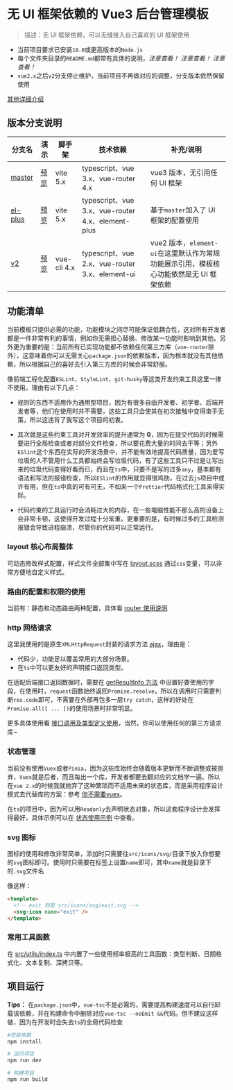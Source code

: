 
# 无 UI 框架依赖的 Vue3 后台管理模板

> 描述：无 UI 框架依赖，可以无缝接入自己喜欢的 UI 框架使用

- 当前项目要求已安装`18.0`或更高版本的`Node.js`
- 每个文件夹目录的`README.md`都带有具体的说明，*注意查看！* *注意查看！* *注意查看！*
- `vue2.x`之后`v2`分支停止维护，当前项目不再做对应的调整，分支版本依然保留使用

[其他详细介绍](https://juejin.cn/post/7350874162011750400)

## 版本分支说明

| 分支名 | 演示 | 脚手架 | 技术依赖 | 补充/说明 |
| --- | --- | --- | --- | --- |
| [master](https://github.com/Travis-hjs/vue-admin) | [预览](https://travis-hjs.github.io/vue-admin) | vite 5.x | typescript、vue 3.x、vue-router 4.x | vue3 版本，无引用任何 UI 框架 |
| [el-plus](https://github.com/Travis-hjs/vue-admin/tree/el-plus) | [预览](https://travis-hjs.github.io/vue-admin-el) | vite 5.x | typescript、vue 3.x、vue-router 4.x、element-plus | 基于`master`加入了 UI 框架的配置使用 |
| [v2](https://github.com/Travis-hjs/vue-admin/tree/v2) | [预览](https://travis-hjs.github.io/vue2-admin) | vue-cli 4.x | typescript、vue 2.x、vue-router 3.x、element-ui | vue2 版本，`element-ui`在这里默认作为常规功能展示引用，模板核心功能依然是无 UI 框架依赖 |

## 功能清单

当前模板只提供必需的功能，功能模块之间尽可能保证低耦合性，这对所有开发者都是一件非常有利的事情，例如你无需担心替换、修改某一功能时影响到其他。另外更为重要的是：当前所有已实现功能都不依赖任何第三方库（`vue-router`除外），这意味着你可以无需关心`package.json`的依赖版本，因为根本就没有其他依赖，所以根据自己的喜好去引入第三方库的时候会非常舒服。

像前端工程化配置`ESLint`、`StyleLint`、`git-husky`等这类开发约束工具这里一律不使用，理由有以下几点：

- 规则的东西不适用作为通用型项目，因为有很多自由开发者、初学者、后端开发者等，他们在使用时并不需要，这些工具只会使其在初次接触中变得束手无策，所以这违背了我写这个项目的初衷。

- 其次就是这些约束工具对开发效率的提升通常为 **0**，因为在提交代码的时候需要进行全局检查或者对部分文件检查，所以要花费大量的时间去干等；另外`ESlint`这个东西在实际的开发场景中，并不能有效地提高代码质量，因为爱写垃圾的人不管用什么工具都始终会写垃圾代码，有了这些工具只不过是让写出来的垃圾代码变得好看而已，而且在`ts`中，只要不是写的过多`any`，基本都有语法和写法的报错检查，所以`ESlint`的作用就显得很鸡肋，在过去`js`项目中或许有用，但在`ts`中真的可有可无，不如来一个`Prettier`代码格式化工具来得实际。

- 代码约束的工具运行时会消耗过大的内存，在一些电脑性能不那么高的设备上会非常卡顿，这使得开发过程十分笨重。更重要的是，有时候过多的工具检测报错会导致进程崩溃，尽管你的代码可以正常运行。

### layout 核心布局整体

可动态修改样式配置，样式文件全部集中写在 [layout.scss](./src/styles/layout.scss) 通过`css`变量，可以非常方便地自定义样式。

### 路由的配置和权限的使用

当前有：静态和动态路由两种配置，具体看 [router 使用说明](./src/router/REAMDE.md)

### http 网络请求

这里我使用的是原生`XMLHttpRequest`封装的请求方法 [ajax](https://github.com/Travis-hjs/my-note/blob/master/example/pages/request/js/index.js)，理由是：

- 代码少，功能足以覆盖常用的大部分场景。
- 在`ts`中可以更友好的声明接口返回类型。

在适配后端接口返回数据时，需要在 [getResultInfo 方法](src/utils/request.ts) 中设置好要使用的字段，在使用时，`request`函数始终返回`Promise.resolve`，所以在调用时只需要判断`res.code`即可，不需要在外部再包多一层`try catch`，这样的好处在`Promise.all([ ... ])`的使用场景时非常明显。

更多具体使用看 [接口调用及类型定义使用](./src/api/README.md)，当然，你可以使用任何的第三方请求库~

### 状态管理

当前没有使用`Vuex`或者`Pinia`，因为这些库始终会随着版本更新而不断调整或被抛弃，`Vuex`就是后者，而且每出一个库，开发者都要去翻对应的文档学一遍。所以在`vue 2.x`的时候我就抛弃了这种繁琐而不适用未来的状态库，而是采用程序设计模式去代替库的方案：参考 [你不需要vuex](https://juejin.im/post/5d425a83f265da03d8719cb8)。

在`ts`的项目中，因为可以用`Readonly`去声明状态对象，所以这套程序设计会发挥得最好，具体示例可以在 [状态使用示例](https://github.com/Travis-hjs/vue-admin/tree/master/src/store) 中查看。

### svg 图标

图标的使用和修改非常简单，添加时只需要往`src/icons/svg/`目录下放入你想要的`svg`图标即可。使用时只需要在标签上设置`name`即可，其中`name`就是目录下的`.svg`文件名

像这样：

```html
<template>
  <!-- exit 则是 src/icons/svg/exit.svg -->
  <svg-icon name="exit" />
</template>
```

### 常用工具函数

在 [src/utils/index.ts](src/utils/index.ts) 中内置了一些使用频率极高的工具函数：类型判断、日期格式化、文本复制、深拷贝等。

## 项目运行

**Tips：** 在`package.json`中，`vue-tsc`不是必需的，需要提高构建速度可以自行卸载该依赖，并在构建命令中删除对应`vue-tsc --noEmit &&`代码。但不建议这样做，因为在开发时会失去`ts`的全局代码检查

```bash
#安装依赖
npm install

# 运行项目
npm run dev

# 构建项目
npm run build
```
